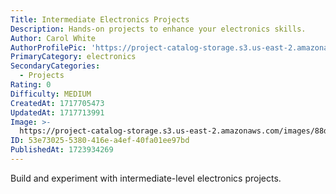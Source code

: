 ```yaml
---
Title: Intermediate Electronics Projects
Description: Hands-on projects to enhance your electronics skills.
Author: Carol White
AuthorProfilePic: 'https://project-catalog-storage.s3.us-east-2.amazonaws.com/images/pfp.png'
PrimaryCategory: electronics
SecondaryCategories:
  - Projects
Rating: 0
Difficulty: MEDIUM
CreatedAt: 1717705473
UpdatedAt: 1717713991
Image: >-
  https://project-catalog-storage.s3.us-east-2.amazonaws.com/images/88d44572-15ca-435e-b290-de7b8a84bb4c.png
ID: 53e73025-5380-416e-a4ef-40fa01ee97bd
PublishedAt: 1723934269
---
```


Build and experiment with intermediate-level electronics projects.
